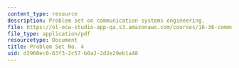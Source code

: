 ```yaml
---
content_type: resource
description: Problem set on communication systems engineering.
file: https://ol-ocw-studio-app-qa.s3.amazonaws.com/courses/16-36-communication-systems-engineering-spring-2009/d2960ec063f32c57b0a22d2e29eb1a48_MIT16_36s09_assn04.pdf
file_type: application/pdf
resourcetype: Document
title: Problem Set No. 4
uid: d2960ec0-63f3-2c57-b0a2-2d2e29eb1a48
---
```

